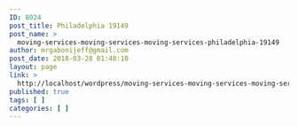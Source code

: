 ```yaml
---
ID: 8024
post_title: Philadelphia 19149
post_name: >
  moving-services-moving-services-moving-services-philadelphia-19149
author: mrgabonijeff@gmail.com
post_date: 2018-03-28 01:48:10
layout: page
link: >
  http://localhost/wordpress/moving-services-moving-services-moving-services-philadelphia-19149/
published: true
tags: [ ]
categories: [ ]
---
```

